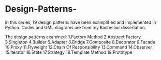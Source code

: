 # Design-Patterns-
in this series, 19 design patterns have been examplified and implemented in Python. Codes and UML diagrams are from my Bachelour dissertation. 

The design patterns examined: 
1.Factory Method
2.Abstract Factory
3.Singleton
4.Builder
5.Adapter
6.Bridge
7.Composite
8.Decorator
9.Facade
10.Proxy
11.Flyweight
12.Chain Of Responsibility
13.Command
14.Observer
15.Iterator
16.State
17.Strategy
18.Template Method
19.Prototype

